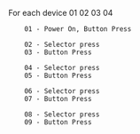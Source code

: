 For each device 01 02 03 04

        01 - Power On, Button Press

        02 - Selector press
        03 - Button Press

        04 - Selector press
        05 - Button Press

        06 - Selector press
        07 - Button Press

        08 - Selector press
        09 - Button Press


